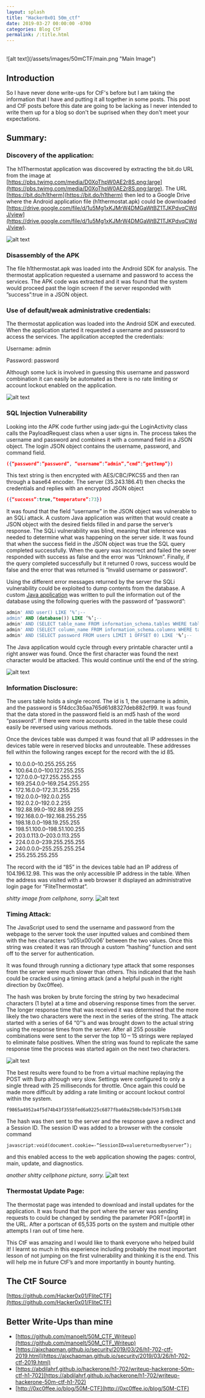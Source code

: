 ```yaml
---
layout: splash
title: "Hacker0x01 50m_ctf"
date: 2019-03-27 00:00:00 -0700
categories: Blog CtF
permalink: /:title.html
---
```

<br />
![alt text](/assets/images/50mCTF/main.png "Main Image")

## Introduction

So I have never done write-ups for CtF's before but I am taking the information that I have and putting it all together in some posts.  This post and CtF posts before this date are going to be lacking as I never intended to write them up for a blog so don't be suprised when they don't meet your expectations.

## Summary:

### Discovery of the application:
The h1Thermostat application was discovered by extracting the bit.do URL from the image at [https://pbs.twimg.com/media/D0XoThpW0AE2r8S.png:large](https://pbs.twimg.com/media/D0XoThpW0AE2r8S.png:large). The URL [https://bit.do/h1therm](https://bit.do/h1therm) then led to a Google Drive where the Android application file (h1thermostat.apk) could be downloaded [https://drive.google.com/file/d/1u5Mg1xKJMrW4DMGaWtBZ1TJKPdvqCWdJ/view](https://drive.google.com/file/d/1u5Mg1xKJMrW4DMGaWtBZ1TJKPdvqCWdJ/view).

![alt text](/assets/images/50mCTF/png_steg.png "Steg")

### Disassembly of the APK
The file h1thermostat.apk was loaded into the Android SDK for analysis. The thermostat application requested a username and password to access the services. The APK code was extracted and it was found that the system would proceed past the login screen if the server responded with ”success”:true in a JSON object.

### Use of default/weak administrative credentials:
The thermostat application was loaded into the Android SDK and executed. When the application started it requested a username and password to access the services. The application accepted the credentials:

Username: admin

Password: password

Although some luck is involved in guessing this username and password combination it can easily be automated as there is no rate limiting or account lockout enabled on the application.

![alt text](/assets/images/50mCTF/weak_creds.png "APK Login")

### SQL Injection Vulnerability
Looking into the APK code further using jadx-gui the LoginActivity class calls the PayloadRequest class when a user signs in. The process takes the username and password and combines it with a command field in a JSON object. The login JSON object contains the username, password, and command field. 
```json
({“password”:”password”, “username”:”admin”,”cmd”:”getTemp”})
```
This text string is then encrypted with AES/CBC/PKCS5 and then ran through a base64 encoder. The server (35.243.186.41) then checks the credentials and replies with an encrypted JSON object 
```json
({“success”:true,”temperature”:73})
```

It was found that the field “username” in the JSON object was vulnerable to an SQLi attack. A custom Java application was written that would create a JSON object with the desired fields filled in and parse the server’s response. The SQLi vulnerability was blind, meaning that inference was needed to determine what was happening on the server side. It was found that when the success field in the JSON object was true the SQL query completed successfully. When the query was incorrect and failed the sever responded with success as false and the error was “Unknown”. Finally, if the query completed successfully but it returned 0 rows, success would be false and the error that was returned is “Invalid username or password”.

Using the different error messages returned by the server the SQLi vulnerability could be exploited to dump contents from the database. A custom [Java application](https://github.com/RabbidByte/h1heat) was written to pull the information out of the database using the following queries with the password of “password”:
```sql
admin' AND user() LIKE ‘%’;--
admin' AND (database()) LIKE ‘%’;--
admin' AND (SELECT table_name FROM information_schema.tables WHERE table_schema=database() LIMIT 1 OFFSET 1") LIKE '%’;--
admin' AND (SELECT column_name FROM information_schema.columns WHERE table_schema=database() AND table_name='users' LIMIT 1 OFFSET 1) LIKE '%’;--
admin' AND (SELECT password FROM users LIMIT 1 OFFSET 0) LIKE '%’;--
```

The Java application would cycle through every printable character until a right answer was found. Once the first character was found the next character would be attacked. This would continue until the end of the string.

![alt text](/assets/images/50mCTF/sqli.png "SQLi")

### Information Disclosure:
The users table holds a single record. The id is 1, the username is admin, and the password is 5f4dcc3b5aa765d61d8327deb882cf99. It was found that the data stored in the password field is an md5 hash of the word “password”. If there were more accounts stored in the table these could easily be reversed using various methods.

Once the devices table was dumped it was found that all IP addresses in the devices table were in reserved blocks and unrouteable. These addresses fell within the following ranges except for the record with the id 85.

* 10.0.0.0–10.255.255.255
* 100.64.0.0–100.127.255.255
* 127.0.0.0–127.255.255.255
* 169.254.0.0–169.254.255.255
* 172.16.0.0–172.31.255.255
* 192.0.0.0–192.0.0.255
* 192.0.2.0–192.0.2.255
* 192.88.99.0–192.88.99.255
* 192.168.0.0–192.168.255.255
* 198.18.0.0–198.19.255.255
* 198.51.100.0–198.51.100.255
* 203.0.113.0–203.0.113.255
* 224.0.0.0–239.255.255.255
* 240.0.0.0–255.255.255.254
* 255.255.255.255

The record with the id “85” in the devices table had an IP address of 104.196.12.98. This was the only accessible IP address in the table. When the address was visited with a web browser it displayed an administrative login page for “FliteThermostat”.

*shitty image from cellphone, sorry.*
![alt text](/assets/images/50mCTF/login.jpg "login")

### Timing Attack:

The JavaScript used to send the username and password from the webpage to the server took the user inputted values and combined them with the hex characters ‘\x05\x00\x06’ between the two values. Once this string was created it was ran through a custom “hashing” function and sent off to the server for authentication.

It was found through running a dictionary type attack that some responses from the server were much slower than others. This indicated that the hash could be cracked using a timing attack (and a helpful push in the right direction by 0xc0ffee).

The hash was broken by brute forcing the string by two hexadecimal characters (1 byte) at a time and observing response times from the server. The longer response time that was received it was determined that the more likely the two characters were the next in the series of the string. The attack started with a series of 64 “0”’s and was brought down to the actual string using the response times from the server. After all 255 possible combinations were sent to the server the top 10 – 15 strings were replayed to eliminate false positives. When the string was found to replicate the same response time the process was started again on the next two characters.

![alt text](/assets/images/50mCTF/hash.png "BURP")

The best results were found to be from a virtual machine replaying the POST with Burp although very slow. Settings were configured to only a single thread with 25 milliseconds for throttle. Once again this could be made more difficult by adding a rate limiting or account lockout control within the system.
```
f9865a4952a4f5d74b43f3558fed6a0225c6877fba60a250bcbde753f5db13d8
```
The hash was then sent to the server and the response gave a redirect and a Session ID. The session ID was added to a browser with the console command 
```
javascript:void(document.cookie=-“SessionID=valuereturnedbyserver”);
```
and this enabled access to the web application showing the pages: control, main, update, and diagnostics.

*another shitty cellphone picture, sorry.*
![alt text](/assets/images/50mCTF/loggedin.jpg "logged in")

### Thermostat Update Page:

The thermostat page was intended to download and install updates for the application. It was found that the port where the server was sending requests to could be changed by sending the parameter PORT=[port#] in the URL. After a portscan of 65,535 ports on the system and multiple other attempts I ran out of time here.

This CtF was amazing and I would like to thank everyone who helped build it! I learnt so much in this experience including probably the most important lesson of not jumping on the first vulnerability and thinking it is the end. This will help me in future CtF’s and more importantly in bounty hunting.

## The CtF Source
[https://github.com/Hacker0x01/FliteCTF](https://github.com/Hacker0x01/FliteCTF)

## Better Write-Ups than mine
* [https://github.com/manoelt/50M_CTF_Writeup](https://github.com/manoelt/50M_CTF_Writeup)
* [https://ajxchapman.github.io/security/2019/03/26/h1-702-ctf-2019.html](https://ajxchapman.github.io/security/2019/03/26/h1-702-ctf-2019.html)
* [https://abdilahrf.github.io/hackerone/h1-702/writeup-hackerone-50m-ctf-h1-702](https://abdilahrf.github.io/hackerone/h1-702/writeup-hackerone-50m-ctf-h1-702)
* [http://0xc0ffee.io/blog/50M-CTF](http://0xc0ffee.io/blog/50M-CTF)